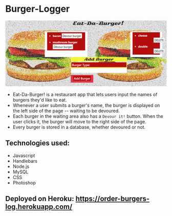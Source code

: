 # Burger-Logger

![](Burger-LoggerScrnShot.jpg)

- Eat-Da-Burger! is a restaurant app that lets users input the names of burgers they'd like to eat.
- Whenever a user submits a burger's name, the burger is displayed on the left side of the page -- waiting to be devoured.
- Each burger in the waiting area also has a `Devour it!` button. When the user clicks it, the burger will move to the right side of the page.
- Every burger is stored in a database, whether devoured or not.

## Technologies used:

- Javascript
- Handlebars
- Node.js
- MySQL
- CSS
- Photoshop

## Deployed on Heroku: https://order-burgers-log.herokuapp.com/

